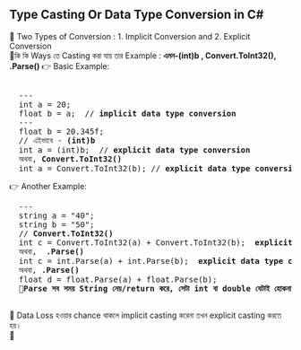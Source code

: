 ## Type Casting Or Data Type Conversion in C#

🔷 Two Types of Conversion : 1. Implicit Conversion and 2. Explicit Conversion  <br> 
🔸কি কি Ways তে Casting করা যায় তার Example : <b> এমন-(int)b , Convert.ToInt32(), .Parse() </b>
👉 Basic Example: 
<pre> 
  ---
  int a = 20;
  float b = a;  // <b>implicit data type conversion </b>
  ---
  float b = 20.345f;
  // এইভাবে - <b>(int)b </b> 
  int a = (int)b;  // <b>explicit data type conversion </b>
  অথবা, <b>Convert.ToInt32()</b>
  int a = Convert.ToInt32(b); // <b>explicit data type conversion  </b>
</pre>
👉 Another Example: 
<pre>
  ---
  string a = "40";
  string b = "50";
  // <b>Convert.ToInt32() </b>
  int c = Convert.ToInt32(a) + Convert.ToInt32(b);  <b>explicit data type conversion  </b>
  অথবা,  <b>.Parse()</b>
  int c = int.Parse(a) + int.Parse(b);  <b>explicit data type conversion  </b> 
  অথবা, <b>.Parse()</b> 
  float d = float.Parse(a) + float.Parse(b);
  🔸<b>Parse সব সময় String নেয়/return করে, সেটা int বা double যেটাই হোকনা কেনো।  </b>
  
</pre>

🔶 Data Loss হওয়ার chance থাকলে implicit casting করেনা তখন explicit casting করতে হয়।  <br> 
🔷 

